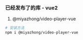### 已经发布了的库 - vue2
1. @miyazhong/video-player-vue
  ``` bash
  # 安装方法
  npm i @miyazhong/video-player-vue
  ```
